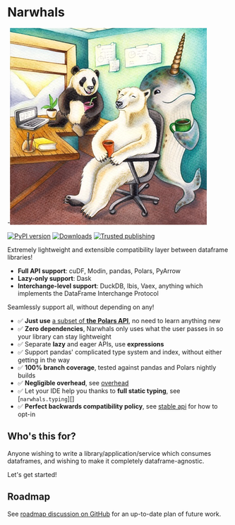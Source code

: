 # Narwhals

-![](assets/image.png)

[![PyPI version](https://badge.fury.io/py/narwhals.svg)](https://badge.fury.io/py/narwhals)
[![Downloads](https://static.pepy.tech/badge/narwhals/month)](https://pepy.tech/project/narwhals)
[![Trusted publishing](https://img.shields.io/badge/Trusted_publishing-Provides_attestations-bright_green)](https://peps.python.org/pep-0740/)

Extremely lightweight and extensible compatibility layer between dataframe libraries!

- **Full API support**: cuDF, Modin, pandas, Polars, PyArrow
- **Lazy-only support**: Dask
- **Interchange-level support**: DuckDB, Ibis, Vaex, anything which implements the DataFrame Interchange Protocol

Seamlessly support all, without depending on any!

- ✅ **Just use** [a subset of **the Polars API**](./api-reference/index.md), no need to learn anything new
- ✅ **Zero dependencies**, Narwhals only uses what
  the user passes in so your library can stay lightweight
- ✅ Separate **lazy** and eager APIs, use **expressions**
- ✅ Support pandas' complicated type system and index, without
  either getting in the way
- ✅ **100% branch coverage**, tested against pandas and Polars nightly builds
- ✅ **Negligible overhead**, see [overhead](./overhead.md/)
- ✅ Let your IDE help you thanks to **full static typing**, see [`narwhals.typing`][]
- ✅ **Perfect backwards compatibility policy**,
  see [stable api](./backcompat.md#perfect-backwards-compatibility-policy) for how to opt-in

## Who's this for?

Anyone wishing to write a library/application/service which consumes dataframes, and wishing to make it
completely dataframe-agnostic.

Let's get started!

## Roadmap

See [roadmap discussion on GitHub](https://github.com/narwhals-dev/narwhals/discussions/1370)
for an up-to-date plan of future work.
